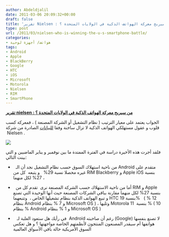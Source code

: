 ```yaml
---
author: Abdeldjalil
date: 2011-03-06 20:09:32+00:00
draft: false
title: 'تقرير Nielsen : من سيربح معركة الهواتف الذكية في الولايات المتحدة ؟'
type: post
url: /2011/03/nielsen-who-is-winning-the-u-s-smartphone-battle/
categories:
- هواتف/ أجهزة لوحية
tags:
- Android
- Apple
- BlackBerry
- Google
- HTC
- iOS
- Microsoft
- Motorola
- Nielsen
- RIM
- SmartPhone
---
```


[**تقرير nielsen : من سيربح معركة الهواتف الذكية في الولايات المتحدة ؟**
](http://www.it-scoop.com/2011/03/nielsen-who-is-winning-the-u-s-smartphone-battle)


الجواب يعتمد على معيار الترتيب ( نظام التشغيل أو الشركة المصنعة ) ، فمعركة كسب قلوب و عقول مستهلكي الهواتف الذكية لا تزال ساخنة وفقا [للبيانات](http://blog.nielsen.com/nielsenwire/online_mobile/who-is-winning-the-u-s-smartphone-battle/?utm_source=feedburner&utm_medium=feed&utm_campaign=Feed:+NielsenWire+%28Nielsen+Wire) الصادرة من شركة  Nielsen .

[![](http://blog.nielsen.com/nielsenwire/wp-content/uploads/2011/03/manufacture-os-share.png )
](http://www.it-scoop.com/2011/03/nielsen-who-is-winning-the-u-s-smartphone-battle)

فلقد أجرت هذه الأخيرة دراسة في الفترة الممتدة ما بين نوفمبر و يناير الماضيين و التي بينت التالي:

-   من ناحية استهلاك السوق حسب نظام التشغيل نجد أن الـ Android متقدم على غيره محصلا نسبة 29%   و يتبعه  كل من RIM Blackberry و Apple iOS بنسبة 27% لكل منهما ،

-   أما من ناحية الاستهلاك حسب الشركة المصنعة نرى  تقدم كل من RIM و Apple بنسبة 27% لكل منهما مقارنة بباقي الشركات المصنعة حيث أنها الوحيدة التي تصنع و تبيع الهواتف الذكية بنظام تشغيلها الخاص ،  وتتبعهما HTC بنسبة 19%   ( 12 % بنظام Android و 7 % بنظام Microsoft OS ) ، وتليها Motorola بنسبة  11 % ( 10 % بنظام Android و 1 % بنظام Microsoft OS )



-    في رأيك هل ستعود الغلبة لـ  Android رغم أن صاحبته (Google) لا تصنع بنفسها هواتفها أم سيقدر المصنعون المنتجون لأنظمتهم الخاصة مواجهتها ؟ و هل تعكس السوق الأمريكية حالة باقي الأسواق العالمية








